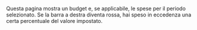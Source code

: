 Questa pagina mostra un budget e, se applicabile, le spese per il periodo selezionato. Se la barra a destra diventa rossa, hai speso in eccedenza una certa percentuale del valore impostato.